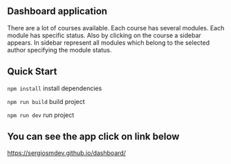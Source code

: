 ## Dashboard application
There are a lot of courses available. Each course has several modules. Each module has specific status.
Also by clicking on the course a sidebar appears. In sidebar represent all modules which belong to the selected author specifying the module status.

## Quick Start
`npm install`  install dependencies

`npm run build` build project

`npm run dev` run project

## You can see the app click on link below
https://sergiosmdev.github.io/dashboard/
